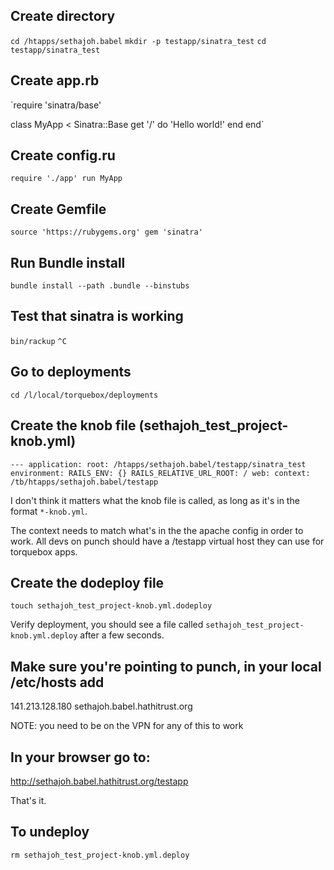 
Create directory
----------------
`cd /htapps/sethajoh.babel`
`mkdir -p testapp/sinatra_test`
`cd testapp/sinatra_test`

Create app.rb
-------------
`require 'sinatra/base'

class MyApp < Sinatra::Base
  get '/' do
    'Hello world!'
  end
end`

Create config.ru
----------------
`require './app'
run MyApp`

Create Gemfile
--------------
`source 'https://rubygems.org'
gem 'sinatra'` 

Run Bundle install
------------------
`bundle install --path .bundle --binstubs`

Test that sinatra is working
----------------------------
`bin/rackup`
`^C`

Go to deployments
-----------------
`cd /l/local/torquebox/deployments`

Create the knob file (sethajoh_test_project-knob.yml)
-----------------------------------------------------
`---
application:
  root: /htapps/sethajoh.babel/testapp/sinatra_test
environment:
  RAILS_ENV: {}
  RAILS_RELATIVE_URL_ROOT: /
web:
  context: /tb/htapps/sethajoh.babel/testapp`

I don't think it matters what the knob file is called, as long as it's in the
format `*-knob.yml`. 

The context needs to match what's in the the apache
config in order to work. All devs on punch should have a /testapp virtual
host they can use for torquebox apps.

Create the dodeploy file
------------------------
`touch sethajoh_test_project-knob.yml.dodeploy`

Verify deployment, you should see a file called `sethajoh_test_project-knob.yml.deploy`
after a few seconds.

Make sure you're pointing to punch, in your local /etc/hosts add
----------------------------------------------------------------
141.213.128.180 sethajoh.babel.hathitrust.org

NOTE: you need to be on the VPN for any of this to work

In your browser go to:
----------------------
http://sethajoh.babel.hathitrust.org/testapp

That's it.

To undeploy
-----------
`rm sethajoh_test_project-knob.yml.deploy`


